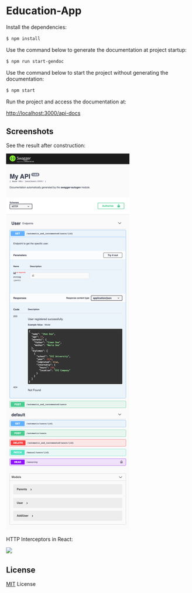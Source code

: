 # Education-App

Install the dependencies:

```bash
$ npm install
```

Use the command below to generate the documentation at project startup:

```bash
$ npm run start-gendoc
```

Use the command below to start the project without generating the documentation:

```bash
$ npm start
```

Run the project and access the documentation at:

[http://localhost:3000/api-docs](http://localhost:3000/api-docs)

## Screenshots
See the result after construction:

![](https://raw.githubusercontent.com/davibaltar/public-store/master/screen-swagger-autogen.png)

HTTP Interceptors in React:

![](https://miro.medium.com/v2/resize:fit:1100/format:webp/1*W6xgNi2UxJUNn6A27lD7Bg.png)

## License
[MIT](LICENSE) License